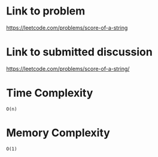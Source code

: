 # Link to problem
https://leetcode.com/problems/score-of-a-string

# Link to submitted discussion
https://leetcode.com/problems/score-of-a-string/

# Time Complexity
`O(n)`

# Memory Complexity
`O(1)`
